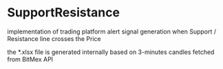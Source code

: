 # SupportResistance
implementation of trading platform alert signal generation when Support / Resistance line crosses the Price

the *.xlsx file is generated internally based on 3-minutes candles fetched from BitMex API
